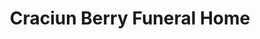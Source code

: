 ---
title: "Craciun Berry Funeral Home"
url: /cleveland/craciun-berry-funeral-home/
shop: funeral directors
---